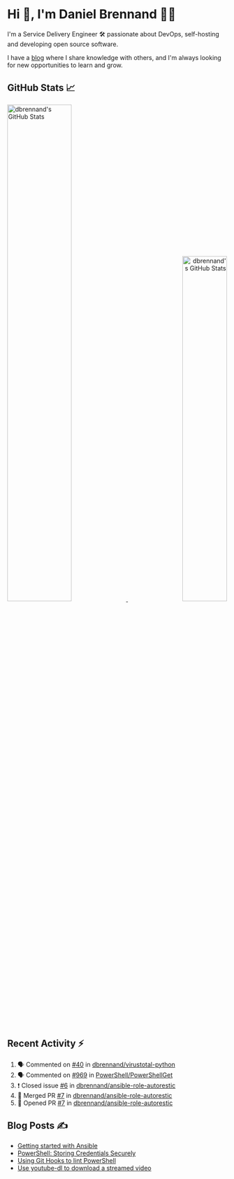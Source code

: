 # Hi 👋, I'm Daniel Brennand 👨‍💻

I'm a Service Delivery Engineer 🛠 passionate about DevOps, self-hosting and developing open source software.

I have a [blog](https://danielbrennand.com/blog/) where I share knowledge with others, and I'm always looking for new opportunities to learn and grow.

## GitHub Stats 📈

<p>
    <a align="left" href="https://github.com/dbrennand/dbrennand">
        <img alt="dbrennand's GitHub Stats"  width="54%" src="https://github-readme-stats-dbrennand.vercel.app/api?username=dbrennand&show_icons=true&count_private=true&hide_border=true&theme=dark">
    </a>
    <a align="right" href="https://github.com/dbrennand/dbrennand">
        <img alt="dbrennand's GitHub Stats"  width="45%" src="https://github-readme-stats-dbrennand.vercel.app/api/top-langs/?username=dbrennand&hide_border=true&layout=compact&theme=dark">
    </a>
</p>

## Recent Activity ⚡

<!--START_SECTION:activity-->
1. 🗣 Commented on [#40](https://github.com/dbrennand/virustotal-python/issues/40) in [dbrennand/virustotal-python](https://github.com/dbrennand/virustotal-python)
2. 🗣 Commented on [#969](https://github.com/PowerShell/PowerShellGet/issues/969) in [PowerShell/PowerShellGet](https://github.com/PowerShell/PowerShellGet)
3. ❗️ Closed issue [#6](https://github.com/dbrennand/ansible-role-autorestic/issues/6) in [dbrennand/ansible-role-autorestic](https://github.com/dbrennand/ansible-role-autorestic)
4. 🎉 Merged PR [#7](https://github.com/dbrennand/ansible-role-autorestic/pull/7) in [dbrennand/ansible-role-autorestic](https://github.com/dbrennand/ansible-role-autorestic)
5. 💪 Opened PR [#7](https://github.com/dbrennand/ansible-role-autorestic/pull/7) in [dbrennand/ansible-role-autorestic](https://github.com/dbrennand/ansible-role-autorestic)
<!--END_SECTION:activity-->

## Blog Posts ✍

<!-- BLOG-POST-LIST:START -->
- [Getting started with Ansible](https://danielbrennand.com/blog/getting-started-ansible/)
- [PowerShell: Storing Credentials Securely](https://danielbrennand.com/blog/powershell-storing-credentials/)
- [Using Git Hooks to lint PowerShell](https://danielbrennand.com/blog/git-hook-powershell/)
- [Use youtube-dl to download a streamed video](https://danielbrennand.com/blog/download-streamed-video/)
<!-- BLOG-POST-LIST:END -->
